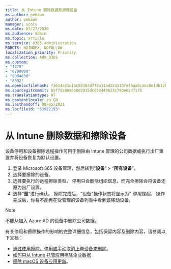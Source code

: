 ```yaml
---
title: 从 Intune 删除数据和擦除设备
ms.author: pebaum
author: pebaum
manager: scotv
ms.date: 07/27/2020
ms.audience: Admin
ms.topic: article
ms.service: o365-administration
ROBOTS: NOINDEX, NOFOLLOW
localization_priority: Priority
ms.collection: Adm_O365
ms.custom:
- "1279"
- "6700008"
- "9004638"
- "8392"
ms.openlocfilehash: f3614a41c1bc92184d7f8a11bd224310fef6aa0cabc8e1db1288bde01ca1cb5a
ms.sourcegitcommit: b5f7da89a650d2915dc652449623c78be6247175
ms.translationtype: HT
ms.contentlocale: zh-CN
ms.lasthandoff: 08/05/2021
ms.locfileid: "53922193"
---
```

# <a name="removing-data-and-wiping-devices-from-intune"></a>从 Intune 删除数据和擦除设备

设备停用和设备擦除远程操作可用于删除由 Intune 管理的公司数据或执行出厂重置并将设备恢复为默认设置。

1. 登录 Microsoft 365 设备管理，然后转到“**设备**” > “**所有设备**”。
2. 选择要擦除的设备。
3. 选择要执行的远程擦除类型。 停用只会删除组织信息，而完全擦除会将设备还原为出厂设置。
4. 选择“**是**”进行确认。 擦除完成后，"设备"操作状态将显示为" *停用挂起*。
    操作完成后，你将不能再在受管理的设备列表中看到该移动设备。

> [!NOTE]
> 不能从加入 Azure AD 的设备中删除公司数据。 

有关停用和擦除操作的影响的完整详细信息，包括保留内容及删除内容，请参阅以下文档：

- [通过使用擦除、停用或手动取消上卷设备来删除](https://docs.microsoft.com/mem/intune/remote-actions/devices-wipe)。
- [如何只从 Intune 托管应用擦除企业数据](https://docs.microsoft.com/mem/intune/apps/apps-selective-wipe)
- [擦除 macOS 设备应用更新](https://docs.microsoft.com/mem/intune/remote-actions/device-erase)。